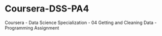 # Coursera-DSS-PA4
Coursera - Data Science Specialization - 04 Getting and Cleaning Data - Programming Assignment
